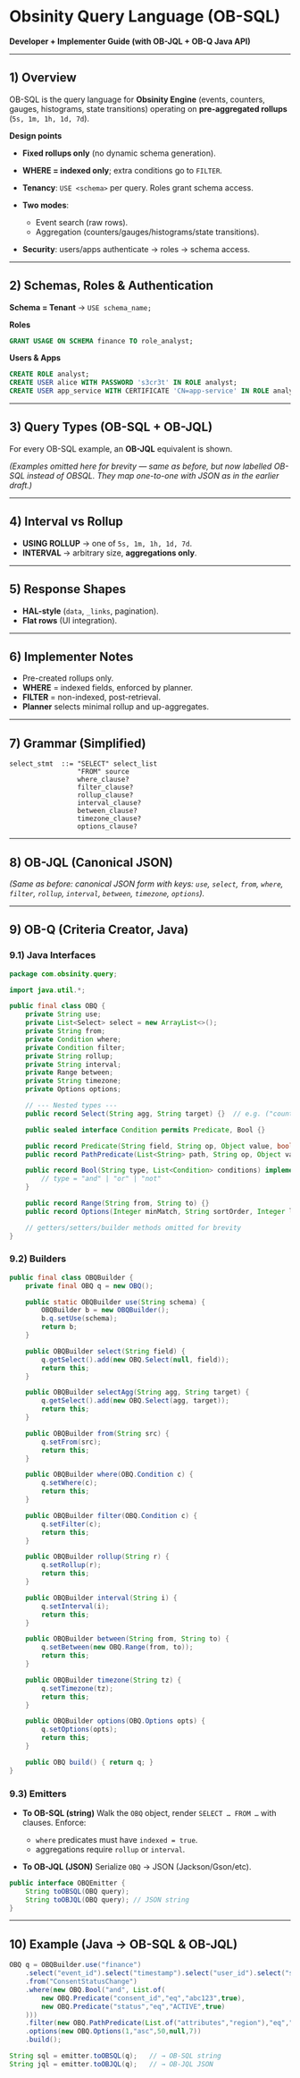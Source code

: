 # Obsinity Query Language (OB-SQL)

**Developer + Implementer Guide (with OB-JQL + OB-Q Java API)**

---

## 1) Overview

OB-SQL is the query language for **Obsinity Engine** (events, counters, gauges, histograms, state transitions) operating on **pre-aggregated rollups** (`5s, 1m, 1h, 1d, 7d`).

**Design points**

* **Fixed rollups only** (no dynamic schema generation).
* **WHERE = indexed only**; extra conditions go to `FILTER`.
* **Tenancy**: `USE <schema>` per query. Roles grant schema access.
* **Two modes**:

  * Event search (raw rows).
  * Aggregation (counters/gauges/histograms/state transitions).
* **Security**: users/apps authenticate → roles → schema access.

---

## 2) Schemas, Roles & Authentication

**Schema = Tenant** → `USE schema_name;`

**Roles**

```sql
GRANT USAGE ON SCHEMA finance TO role_analyst;
```

**Users & Apps**

```sql
CREATE ROLE analyst;
CREATE USER alice WITH PASSWORD 's3cr3t' IN ROLE analyst;
CREATE USER app_service WITH CERTIFICATE 'CN=app-service' IN ROLE analyst;
```

---

## 3) Query Types (OB-SQL + OB-JQL)

For every OB-SQL example, an **OB-JQL** equivalent is shown.

*(Examples omitted here for brevity — same as before, but now labelled OB-SQL instead of OBSQL. They map one-to-one with JSON as in the earlier draft.)*

---

## 4) Interval vs Rollup

* **USING ROLLUP** → one of `5s, 1m, 1h, 1d, 7d`.
* **INTERVAL <duration>** → arbitrary size, **aggregations only**.

---

## 5) Response Shapes

* **HAL-style** (`data`, `_links`, pagination).
* **Flat rows** (UI integration).

---

## 6) Implementer Notes

* Pre-created rollups only.
* **WHERE** = indexed fields, enforced by planner.
* **FILTER** = non-indexed, post-retrieval.
* **Planner** selects minimal rollup and up-aggregates.

---

## 7) Grammar (Simplified)

```ebnf
select_stmt  ::= "SELECT" select_list
                 "FROM" source
                 where_clause?
                 filter_clause?
                 rollup_clause?
                 interval_clause?
                 between_clause?
                 timezone_clause?
                 options_clause?
```

---

## 8) OB-JQL (Canonical JSON)

*(Same as before: canonical JSON form with keys: `use`, `select`, `from`, `where`, `filter`, `rollup`, `interval`, `between`, `timezone`, `options`).*

---

## 9) OB-Q (Criteria Creator, Java)

### 9.1) Java Interfaces

```java
package com.obsinity.query;

import java.util.*;

public final class OBQ {
    private String use;
    private List<Select> select = new ArrayList<>();
    private String from;
    private Condition where;
    private Condition filter;
    private String rollup;
    private String interval;
    private Range between;
    private String timezone;
    private Options options;

    // --- Nested types ---
    public record Select(String agg, String target) {}  // e.g. ("count", "*") or ("histogram", "duration_ms")

    public sealed interface Condition permits Predicate, Bool {}

    public record Predicate(String field, String op, Object value, boolean indexed) implements Condition {}
    public record PathPredicate(List<String> path, String op, Object value) implements Condition {}

    public record Bool(String type, List<Condition> conditions) implements Condition {
        // type = "and" | "or" | "not"
    }

    public record Range(String from, String to) {}
    public record Options(Integer minMatch, String sortOrder, Integer limit, Integer offset, Integer daysBack) {}

    // getters/setters/builder methods omitted for brevity
}
```

### 9.2) Builders

```java
public final class OBQBuilder {
    private final OBQ q = new OBQ();

    public static OBQBuilder use(String schema) {
        OBQBuilder b = new OBQBuilder();
        b.q.setUse(schema);
        return b;
    }

    public OBQBuilder select(String field) {
        q.getSelect().add(new OBQ.Select(null, field));
        return this;
    }

    public OBQBuilder selectAgg(String agg, String target) {
        q.getSelect().add(new OBQ.Select(agg, target));
        return this;
    }

    public OBQBuilder from(String src) {
        q.setFrom(src);
        return this;
    }

    public OBQBuilder where(OBQ.Condition c) {
        q.setWhere(c);
        return this;
    }

    public OBQBuilder filter(OBQ.Condition c) {
        q.setFilter(c);
        return this;
    }

    public OBQBuilder rollup(String r) {
        q.setRollup(r);
        return this;
    }

    public OBQBuilder interval(String i) {
        q.setInterval(i);
        return this;
    }

    public OBQBuilder between(String from, String to) {
        q.setBetween(new OBQ.Range(from, to));
        return this;
    }

    public OBQBuilder timezone(String tz) {
        q.setTimezone(tz);
        return this;
    }

    public OBQBuilder options(OBQ.Options opts) {
        q.setOptions(opts);
        return this;
    }

    public OBQ build() { return q; }
}
```

### 9.3) Emitters

* **To OB-SQL (string)**
  Walk the `OBQ` object, render `SELECT … FROM …` with clauses.
  Enforce:

  * `where` predicates must have `indexed = true`.
  * aggregations require `rollup` or `interval`.

* **To OB-JQL (JSON)**
  Serialize `OBQ` → JSON (Jackson/Gson/etc).

```java
public interface OBQEmitter {
    String toOBSQL(OBQ query);
    String toOBJQL(OBQ query); // JSON string
}
```

---

## 10) Example (Java → OB-SQL & OB-JQL)

```java
OBQ q = OBQBuilder.use("finance")
    .select("event_id").select("timestamp").select("user_id").select("status")
    .from("ConsentStatusChange")
    .where(new OBQ.Bool("and", List.of(
        new OBQ.Predicate("consent_id","eq","abc123",true),
        new OBQ.Predicate("status","eq","ACTIVE",true)
    )))
    .filter(new OBQ.PathPredicate(List.of("attributes","region"),"eq","EU"))
    .options(new OBQ.Options(1,"asc",50,null,7))
    .build();

String sql = emitter.toOBSQL(q);   // → OB-SQL string
String jql = emitter.toOBJQL(q);   // → OB-JQL JSON
```
